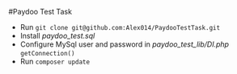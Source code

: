 #Paydoo Test Task

* Run `git clone git@github.com:Alex014/PaydooTestTask.git`
* Install *paydoo_test.sql*
* Configure MySql user and password in *paydoo_test_lib/DI.php* `getConnection()` 
* Run `composer update`